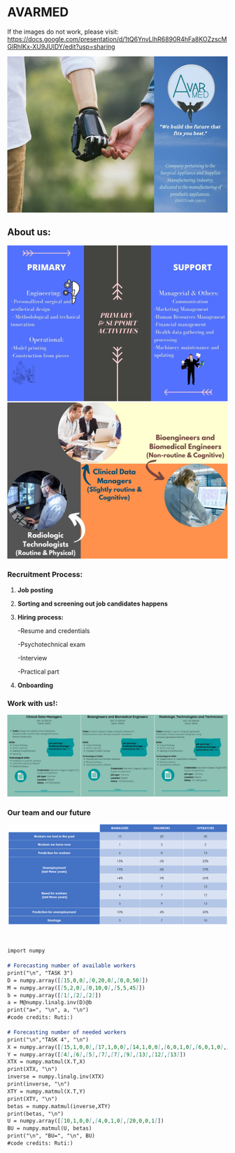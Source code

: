 #                                                                               AVARMED

If the images do not work, please visit: https://docs.google.com/presentation/d/1tQ6YnvLIhR6890R4hFa8KOZzscMGlRhlKx-XU9JUlDY/edit?usp=sharing

![Image](https://github.com/Ainhoa-Urtasun-UPNA/hohr-project-group-assignment-avarmed/blob/facdb207991ae752f47783edab4a7d79892f35f5/Logo%20slogan%20naics%20avarmed.jpg)

## About us:
![Image](https://github.com/Ainhoa-Urtasun-UPNA/hohr-project-group-assignment-avarmed/blob/gh-pages/Primary%20and%20support%20activities.jpg)
![Image](https://github.com/Ainhoa-Urtasun-UPNA/hohr-project-group-assignment-avarmed/blob/gh-pages/Cognitive%20Routine%20Esquema.jpg)


### Recruitment Process:

1) **Job posting**

2) **Sorting and screening out job candidates happens**

3) **Hiring process:**

   -Resume and credentials

   -Psychotechnical exam 

   -Interview

   -Practical part

4) **Onboarding**

### Work with us!:  
![Image](https://github.com/Ainhoa-Urtasun-UPNA/hohr-project-group-assignment-avarmed/blob/3b317b99ecb666632c88b2d6b26b76d456ac4d22/Job%20Postings.png)


### Our team and our future
![Image](predictionworkers.PNG)


```markdown


import numpy

# Forecasting number of available workers
print("\n", "TASK 3")
D = numpy.array([[15,0,0],[0,20,0],[0,0,50]])
M = numpy.array([[5,2,0],[0,10,0],[5,5,45]])
b = numpy.array([[1],[2],[2]])
a = M@numpy.linalg.inv(D)@b
print("a=", "\n", a, "\n")
#code credits: Ruti:)

# Forecasting number of needed workers
print("\n","TASK 4", "\n")
X = numpy.array([[15,1,0,0],[17,1,0,0],[14,1,0,0],[6,0,1,0],[6,0,1,0],[5,0,1,0],[23,0,0,1],[27,0,0,1],[25,0,0,1]])
Y = numpy.array([[4],[6],[5],[7],[7],[9],[13],[12],[13]])
XTX = numpy.matmul(X.T,X)
print(XTX, "\n")
inverse = numpy.linalg.inv(XTX)
print(inverse, "\n")
XTY = numpy.matmul(X.T,Y)
print(XTY, "\n")
betas = numpy.matmul(inverse,XTY)
print(betas, "\n")
U = numpy.array([[10,1,0,0],[4,0,1,0],[20,0,0,1]])
BU = numpy.matmul(U, betas)
print("\n", "BU=", "\n", BU)
#code credits: Ruti:)
